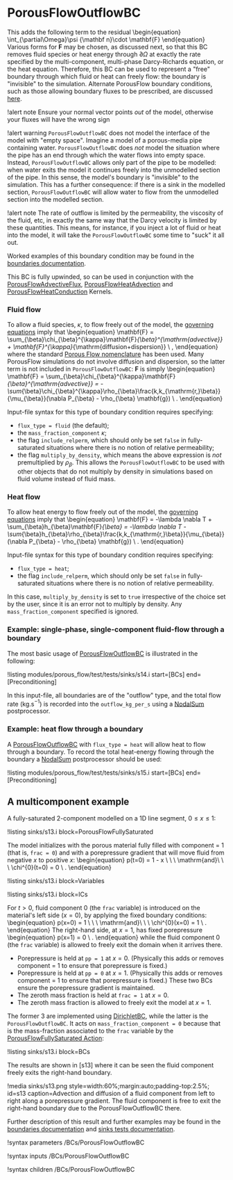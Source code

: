 # PorousFlowOutflowBC

This adds the following term to the residual
\begin{equation}
\int_{\partial\Omega}\psi {\mathbf n}\cdot \mathbf{F}
\end{equation}
Various forms for $\mathbf{F}$ may be chosen, as discussed next, so that this BC removes fluid species or heat energy through $\partial\Omega$ at exactly the rate specified by the multi-component, multi-phase Darcy-Richards equation, or the heat equation.  Therefore, this BC can be used to represent a "free" boundary through which fluid or heat can freely flow: the boundary is "invisible" to the simulation.  Alternate PorousFlow boundary conditions, such as those allowing boundary fluxes to be prescribed, are discussed [here](boundaries.md).

!alert note
Ensure your normal vector points *out* of the model, otherwise your fluxes will have the wrong sign

!alert warning
`PorousFlowOutflowBC` does not model the interface of the model with "empty space".  Imagine a model of a porous-media pipe containing water.  `PorousFlowOutflowBC` does *not* model the situation where the pipe has an end through which the water flows into empty space.  Instead, `PorousFlowOutflowBC` allows only part of the pipe to be modelled: when water exits the model it continues freely into the unmodelled section of the pipe.  In this sense, the model's boundary is "invisible" to the simulation.  This has a further consequence: if there is a sink in the modelled section, `PorousFlowOutflowBC` will allow water to flow from the unmodelled section into the modelled section.

!alert note
The rate of outflow is limited by the permeability, the viscosity of the fluid, etc, in exactly the same way that the Darcy velocity is limited by these quantities.  This means, for instance, if you inject a lot of fluid or heat into the model, it will take the `PorousFlowOutflowBC` some time to "suck" it all out.

Worked examples of this boundary condition may be found in the [boundaries documentation](boundaries.md).

This BC is fully upwinded, so can be used in conjunction with the [PorousFlowAdvectiveFlux](PorousFlowAdvectiveFlux.md), [PorousFlowHeatAdvection](PorousFlowHeatAdvection.md) and [PorousFlowHeatConduction](PorousFlowHeatConduction.md) Kernels.

### Fluid flow

To allow a fluid species, $\kappa$, to flow freely out of the model, the [governing equations](porous_flow/governing_equations.md) imply that
\begin{equation}
\mathbf{F} = \sum_{\beta}\chi_{\beta}^{\kappa}\mathbf{F}_{\beta}^{\mathrm{advective}} + \mathbf{F}^{\kappa}_{\mathrm{diffusion+dispersion}} \ ,
\end{equation}
where the standard [Porous Flow nomenclature](/porous_flow/nomenclature.md) has been used.  Many PorousFlow simulations do not involve diffusion and dispersion, so the latter term is not included in `PorousFlowOutflowBC`: $\mathbf{F}$ is simply
\begin{equation}
\mathbf{F} = \sum_{\beta}\chi_{\beta}^{\kappa}\mathbf{F}_{\beta}^{\mathrm{advective}} = -\sum_{\beta}\chi_{\beta}^{\kappa}\rho_{\beta}\frac{k\,k_{\mathrm{r,}\beta}}{\mu_{\beta}}(\nabla
P_{\beta} - \rho_{\beta} \mathbf{g}) \ .
\end{equation}

Input-file syntax for this type of boundary condition requires specifying:

- `flux_type = fluid` (the default);
- the `mass_fraction_component` $\kappa$;
- the flag `include_relperm`, which should only be set `false` in fully-saturated situations where there is no notion of relative permeability;
- the flag `multiply_by_density`, which means the above expression is *not* premultiplied by $\rho_{\beta}$.  This allows the `PorousFlowOutflowBC` to be used with other objects that do not multiply by density in simulations based on fluid volume instead of fluid mass.

### Heat flow

To allow heat energy to flow freely out of the model, the [governing equations](porous_flow/governing_equations.md) imply that
\begin{equation}
\mathbf{F} = -\lambda \nabla T + \sum_{\beta}h_{\beta}\mathbf{F}_{\beta} = -\lambda \nabla T - \sum_{\beta}h_{\beta}\rho_{\beta}\frac{k\,k_{\mathrm{r,}\beta}}{\mu_{\beta}}(\nabla
P_{\beta} - \rho_{\beta} \mathbf{g}) \ .
\end{equation}

Input-file syntax for this type of boundary condition requires specifying:

- `flux_type = heat`;
- the flag `include_relperm`, which should only be set `false` in fully-saturated situations where there is no notion of relative permeability.

In this case, `multiply_by_density` is set to `true` irrespective of the choice set by the user, since it is an error not to multiply by density.  Any `mass_fraction_component` specified is ignored.


### Example: single-phase, single-component fluid-flow through a boundary

The most basic usage of [PorousFlowOutflowBC](PorousFlowOutflowBC.md) is illustrated in the following:

!listing modules/porous_flow/test/tests/sinks/s14.i start=[BCs] end=[Preconditioning]

In this input-file, all boundaries are of the "outflow" type, and the total flow rate (kg.s$^{-1}$) is recorded into the `outflow_kg_per_s` using a [NodalSum](NodalSum.md) postprocessor.


### Example: heat flow through a boundary

A [PorousFlowOutflowBC](PorousFlowOutflowBC.md) with `flux_type = heat` will allow heat to flow through a boundary.  To record the total heat-energy flowing through the boundary a [NodalSum](NodalSum.md) postprocessor should be used:

!listing modules/porous_flow/test/tests/sinks/s15.i start=[BCs] end=[Preconditioning]


## A multicomponent example

A fully-saturated 2-component modelled on a 1D line segment, $0\leq x \leq 1$:

!listing sinks/s13.i block=PorousFlowFullySaturated

The model initializes with the porous material fully filled with component = 1 (that is, `frac = 0`) and with a porepressure gradient that will move fluid from negative $x$ to positive $x$:
\begin{equation}
p(t=0) = 1 - x \ \ \ \mathrm{and}\ \ \ \chi^{0}(t=0) = 0 \ .
\end{equation}

!listing sinks/s13.i block=Variables

!listing sinks/s13.i block=ICs

For $t>0$, fluid component $0$ (the `frac` variable) is introduced on the material's left
side ($x=0$), by applying the fixed boundary conditions:
\begin{equation}
p(x=0) = 1 \ \ \ \mathrm{and}\ \ \ \chi^{0}(x=0) = 1 \ .
\end{equation}
The right-hand side, at $x=1$, has fixed porepressure
\begin{equation}
p(x=1) = 0 \ .
\end{equation}
while the fluid component $0$ (the `frac` variable) is allowed to freely exit the domain when it arrives there.

- Porepressure is held at `pp = 1` at $x=0$.  (Physically this adds or removes component = 1 to ensure that porepressure is fixed.)
- Porepressure is held at `pp = 0` at $x=1$.  (Physically this adds or removes component = 1 to ensure that porepressure is fixed.)  These two BCs ensure the porepressure gradient is maintained.
- The zeroth mass fraction is held at `frac = 1` at $x=0$.
- The zeroth mass fraction is allowed to freely exit the model at $x=1$.

The former 3 are implemented using [DirichletBC](DirichletBC.md), while the latter is the `PorousFlowOutflowBC`.  It acts on `mass_fraction_component = 0` because that is the mass-fraction associated to the `frac` variable by the [PorousFlowFullySaturated Action](PorousFlowFullySaturated.md):

!listing sinks/s13.i block=BCs

The results are shown in [s13] where it can be seen the fluid component freely exits the right-hand boundary.

!media sinks/s13.png
	style=width:60%;margin:auto;padding-top:2.5%;
	id=s13
	caption=Advection and diffusion of a fluid component from left to right along a porepressure gradient.  The fluid component is free to exit the right-hand boundary due to the PorousFlowOutflowBC there.

Further description of this result and further examples may be found in the [boundaries documentation](boundaries.md) and [sinks tests documentation](sinks_tests.md).


!syntax parameters /BCs/PorousFlowOutflowBC

!syntax inputs /BCs/PorousFlowOutflowBC

!syntax children /BCs/PorousFlowOutflowBC
